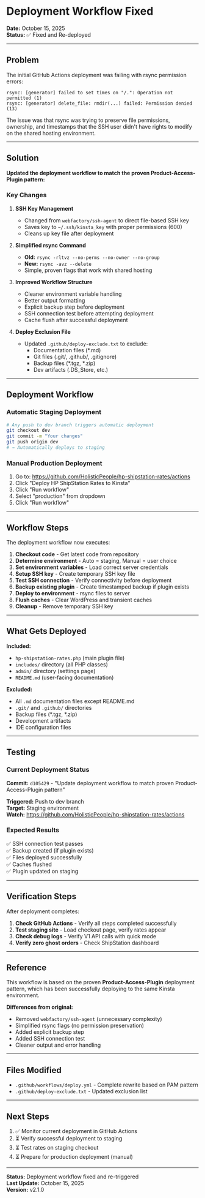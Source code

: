 # Deployment Workflow Fixed

**Date:** October 15, 2025  
**Status:** ✅ Fixed and Re-deployed

---

## Problem

The initial GitHub Actions deployment was failing with rsync permission errors:
```
rsync: [generator] failed to set times on "/.": Operation not permitted (1)
rsync: [generator] delete_file: rmdir(...) failed: Permission denied (13)
```

The issue was that rsync was trying to preserve file permissions, ownership, and timestamps that the SSH user didn't have rights to modify on the shared hosting environment.

---

## Solution

**Updated the deployment workflow to match the proven Product-Access-Plugin pattern:**

### Key Changes

1. **SSH Key Management**
   - Changed from `webfactory/ssh-agent` to direct file-based SSH key
   - Saves key to `~/.ssh/kinsta_key` with proper permissions (600)
   - Cleans up key file after deployment

2. **Simplified rsync Command**
   - **Old:** `rsync -rltvz --no-perms --no-owner --no-group`
   - **New:** `rsync -avz --delete`
   - Simple, proven flags that work with shared hosting

3. **Improved Workflow Structure**
   - Cleaner environment variable handling
   - Better output formatting
   - Explicit backup step before deployment
   - SSH connection test before attempting deployment
   - Cache flush after successful deployment

4. **Deploy Exclusion File**
   - Updated `.github/deploy-exclude.txt` to exclude:
     - Documentation files (*.md)
     - Git files (.git/, .github/, .gitignore)
     - Backup files (*.tgz, *.zip)
     - Dev artifacts (.DS_Store, etc.)

---

## Deployment Workflow

### Automatic Staging Deployment
```bash
# Any push to dev branch triggers automatic deployment
git checkout dev
git commit -m "Your changes"
git push origin dev
# → Automatically deploys to staging
```

### Manual Production Deployment
1. Go to: https://github.com/HolisticPeople/hp-shipstation-rates/actions
2. Click "Deploy HP ShipStation Rates to Kinsta"
3. Click "Run workflow"
4. Select "production" from dropdown
5. Click "Run workflow"

---

## Workflow Steps

The deployment workflow now executes:

1. **Checkout code** - Get latest code from repository
2. **Determine environment** - Auto = staging, Manual = user choice
3. **Set environment variables** - Load correct server credentials
4. **Setup SSH key** - Create temporary SSH key file
5. **Test SSH connection** - Verify connectivity before deployment
6. **Backup existing plugin** - Create timestamped backup if plugin exists
7. **Deploy to environment** - rsync files to server
8. **Flush caches** - Clear WordPress and transient caches
9. **Cleanup** - Remove temporary SSH key

---

## What Gets Deployed

**Included:**
- `hp-shipstation-rates.php` (main plugin file)
- `includes/` directory (all PHP classes)
- `admin/` directory (settings page)
- `README.md` (user-facing documentation)

**Excluded:**
- All `.md` documentation files except README.md
- `.git/` and `.github/` directories
- Backup files (*.tgz, *.zip)
- Development artifacts
- IDE configuration files

---

## Testing

### Current Deployment Status

**Commit:** `d105429` - "Update deployment workflow to match proven Product-Access-Plugin pattern"

**Triggered:** Push to dev branch  
**Target:** Staging environment  
**Watch:** https://github.com/HolisticPeople/hp-shipstation-rates/actions

### Expected Results

✅ SSH connection test passes  
✅ Backup created (if plugin exists)  
✅ Files deployed successfully  
✅ Caches flushed  
✅ Plugin updated on staging  

---

## Verification Steps

After deployment completes:

1. **Check GitHub Actions** - Verify all steps completed successfully
2. **Test staging site** - Load checkout page, verify rates appear
3. **Check debug logs** - Verify V1 API calls with quick mode
4. **Verify zero ghost orders** - Check ShipStation dashboard

---

## Reference

This workflow is based on the proven **Product-Access-Plugin** deployment pattern, which has been successfully deploying to the same Kinsta environment.

**Differences from original:**
- Removed `webfactory/ssh-agent` (unnecessary complexity)
- Simplified rsync flags (no permission preservation)
- Added explicit backup step
- Added SSH connection test
- Cleaner output and error handling

---

## Files Modified

- `.github/workflows/deploy.yml` - Complete rewrite based on PAM pattern
- `.github/deploy-exclude.txt` - Updated exclusion list

---

## Next Steps

1. ✅ Monitor current deployment in GitHub Actions
2. ⏳ Verify successful deployment to staging
3. ⏳ Test rates on staging checkout
4. ⏳ Prepare for production deployment (manual)

---

**Status:** Deployment workflow fixed and re-triggered  
**Last Update:** October 15, 2025  
**Version:** v2.1.0


